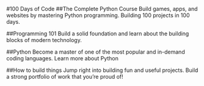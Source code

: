 #100 Days of Code 
##The Complete Python Course
Build games, apps, and websites by mastering Python programming. Building 100 projects in 100 days.

##Programming 101
Build a solid foundation and learn about the building blocks of modern technology.

##Python
Become a master of one of the most popular and in-demand coding languages. Learn more about Python

##How to build things
Jump right into building fun and useful projects. Build a strong portfolio of work that you’re proud of!
